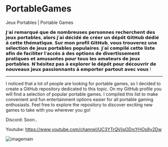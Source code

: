 # PortableGames
Jeux Portables | Portable Games

𝗝'𝗮𝗶 𝗿𝗲𝗺𝗮𝗿𝗾𝘂𝗲́ 𝗾𝘂𝗲 𝗱𝗲 𝗻𝗼𝗺𝗯𝗿𝗲𝘂𝘀𝗲𝘀 𝗽𝗲𝗿𝘀𝗼𝗻𝗻𝗲𝘀 𝗿𝗲𝗰𝗵𝗲𝗿𝗰𝗵𝗲𝗻𝘁 𝗱𝗲𝘀 𝗷𝗲𝘂𝘅 𝗽𝗼𝗿𝘁𝗮𝗯𝗹𝗲𝘀, 𝗮𝗹𝗼𝗿𝘀 𝗷'𝗮𝗶 𝗱𝗲́𝗰𝗶𝗱𝗲́ 𝗱𝗲 𝗰𝗿𝗲́𝗲𝗿 𝘂𝗻 𝗱𝗲́𝗽𝗼̂𝘁 𝗚𝗶𝘁𝗛𝘂𝗯 𝗱𝗲́𝗱𝗶𝗲́ 𝗮̀ 𝗰𝗲𝘁𝘁𝗲 𝘁𝗵𝗲́𝗺𝗮𝘁𝗶𝗾𝘂𝗲. 𝗦𝘂𝗿 𝗺𝗼𝗻 𝗽𝗿𝗼𝗳𝗶𝗹 𝗚𝗶𝘁𝗛𝘂𝗯, 𝘃𝗼𝘂𝘀 𝘁𝗿𝗼𝘂𝘃𝗲𝗿𝗲𝘇 𝘂𝗻𝗲 𝘀𝗲́𝗹𝗲𝗰𝘁𝗶𝗼𝗻 𝗱𝗲 𝗷𝗲𝘂𝘅 𝗽𝗼𝗿𝘁𝗮𝗯𝗹𝗲𝘀 𝗽𝗼𝗽𝘂𝗹𝗮𝗶𝗿𝗲𝘀. 𝗝'𝗮𝗶 𝗰𝗼𝗺𝗽𝗶𝗹𝗲́ 𝗰𝗲𝘁𝘁𝗲 𝗹𝗶𝘀𝘁𝗲 𝗮𝗳𝗶𝗻 𝗱𝗲 𝗳𝗮𝗰𝗶𝗹𝗶𝘁𝗲𝗿 𝗹'𝗮𝗰𝗰𝗲̀𝘀 𝗮̀ 𝗱𝗲𝘀 𝗼𝗽𝘁𝗶𝗼𝗻𝘀 𝗱𝗲 𝗱𝗶𝘃𝗲𝗿𝘁𝗶𝘀𝘀𝗲𝗺𝗲𝗻𝘁 𝗽𝗿𝗮𝘁𝗶𝗾𝘂𝗲𝘀 𝗲𝘁 𝗮𝗺𝘂𝘀𝗮𝗻𝘁𝗲𝘀 𝗽𝗼𝘂𝗿 𝘁𝗼𝘂𝘀 𝗹𝗲𝘀 𝗮𝗺𝗮𝘁𝗲𝘂𝗿𝘀 𝗱𝗲 𝗷𝗲𝘂𝘅 𝗽𝗼𝗿𝘁𝗮𝗯𝗹𝗲𝘀. 𝗡'𝗵𝗲́𝘀𝗶𝘁𝗲𝘇 𝗽𝗮𝘀 𝗮̀ 𝗲𝘅𝗽𝗹𝗼𝗿𝗲𝗿 𝗹𝗲 𝗱𝗲́𝗽𝗼̂𝘁 𝗽𝗼𝘂𝗿 𝗱𝗲́𝗰𝗼𝘂𝘃𝗿𝗶𝗿 𝗱𝗲 𝗻𝗼𝘂𝘃𝗲𝗮𝘂𝘅 𝗷𝗲𝘂𝘅 𝗽𝗮𝘀𝘀𝗶𝗼𝗻𝗻𝗮𝗻𝘁𝘀 𝗮̀ 𝗲𝗺𝗽𝗼𝗿𝘁𝗲𝗿 𝗽𝗮𝗿𝘁𝗼𝘂𝘁 𝗮𝘃𝗲𝗰 𝘃𝗼𝘂𝘀 !
___________________________________________________________________________________________________________________________________________
I noticed that a lot of people are looking for portable games, so I decided to create a GitHub repository dedicated to this topic. On my GitHub profile you will find a selection of popular portable games. I compiled this list to make convenient and fun entertainment options easier for all portable gaming enthusiasts. Feel free to explore the repository to discover exciting new games to take with you wherever you go!

Discord: Soon..

Youtube: https://www.youtube.com/channel/UC3YTrQViisODrcYHOs8y2Dw

![imagemain](https://github.com/DeuxWatts/PortableGames/assets/76021098/5bb9740f-c43b-4ee1-ba85-0832ec07ec8a)


